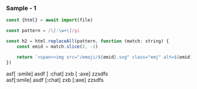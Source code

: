 ### Sample - 1
```javascript
const {html} = await import(file)

const pattern = /\[:\w+\]/gi

const h2 = html.replaceAll(pattern, function (match: string) {
    const emid = match.slice(2, -1)

    return `<span><img src="/emoji/${emid}.svg" class="emj" alt=${emid}/></span>`
})
```
asf[ :smile] asdf [ :chat] zxb [ :axe] zzsdfs  
asf[:smile] asdf [:chat] zxb [:axe] zzsdfs
